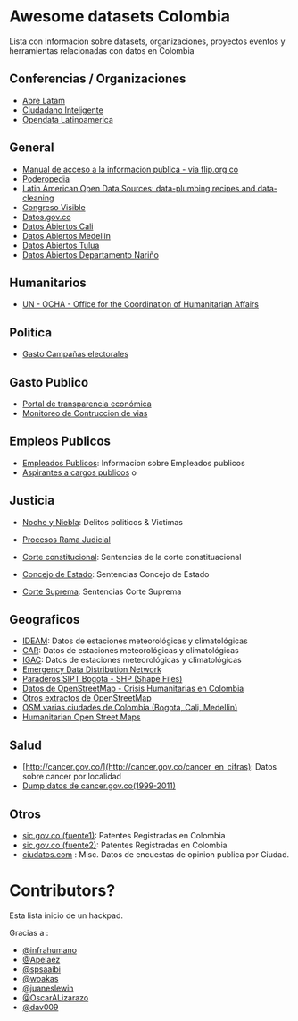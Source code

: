# Awesome datasets Colombia


Lista con informacion sobre datasets, organizaciones, proyectos eventos y herramientas relacionadas con datos en Colombia


## Conferencias / Organizaciones
 - [Abre Latam](http://www.abrelatam.org)
 - [Ciudadano Inteligente](https://github.com/ciudadanointeligente/)
 - [Opendata Latinoamerica](http://www.opendatalatinoamerica.org/home/)

## General
 - [Manual de acceso a la informacion publica - via flip.org.co](http://flip.org.co/sites/default/files/archivos_publicacion/Manual%20de%20acceso%20a%20la%20informaci%C3%B3n%20web.pdf)
 - [Poderopedia](http://www.poderopedia.org/)
 - [Latin American Open Data Sources: data-plumbing recipes and data-cleaning](https://github.com/spsaaibi/latamdataresources)
 - [Congreso Visible](http://www.congresovisible.org/)
 - [Datos.gov.co](http://datos.gov.co/)
 - [Datos Abiertos Cali](http://www.cali.gov.co/publicaciones/datos_abiertos_del_municipio_de_santiago_de_cali_pub)
 - [Datos Abiertos Medellin](http://www.mdeinteligente.co/estrategia/quienes-somos/gobierno-abierto/)
 - [Datos Abiertos Tulua](http://datos.tulua.gov.co/home/)
 - [Datos Abiertos Departamento Nariño](http://gana.xn--nario-rta.gov.co/)


## Humanitarios

- [UN - OCHA - Office for the Coordination of Humanitarian Affairs ](https://data.hdx.rwlabs.org/organization/ocha-colombia)

## Politica
 - [Gasto Campañas electorales](http://www.cnecuentasclaras.com/)

## Gasto Publico
 - [Portal de transparencia económica](http://www.pte.gov.co) 
 - [Monitoreo de Contruccion de vias](https://monitoreoinvias.com)

## Empleos Publicos
 - [Empleados Publicos](http://www.sigep.gov.co/home): Informacion sobre Empleados publicos
 - [Aspirantes a cargos publicos](http://aspirantes.presidencia.gov.co) o

## Justicia
 - [Noche y Niebla](http://www.nocheyniebla.org/): Delitos politicos & Victimas 
 - [Procesos Rama Judicial](http://procesos.ramajudicial.gov.co/consultaprocesos/)

- [Corte constitucional](www.corteconstitucional.gov.co): Sentencias de la corte constituacional
- [Concejo de Estado](www.consejodeestado.gov.co): Sentencias Concejo de Estado
- [Corte Suprema](www.cortesuprema.gov.co): Sentencias Corte Suprema

## Geograficos
 - [IDEAM](http://www.ideam.gov.co/): Datos de estaciones meteorológicas y climatológicas
 - [CAR](https://www.car.gov.co): Datos de estaciones meteorológicas y climatológicas
 - [IGAC](http://www.igac.gov.co/): Datos de estaciones meteorológicas y climatológicas
 - [Emergency Data Distribution Network](http://lrgseddn3.cr.usgs.gov/)
 - [Paraderos SIPT Bogota - SHP (Shape Files)](https://github.com/BogoMap/bogomap/tree/master/src/shp)
 - [Datos de OpenStreetMap - Crisis Humanitarias en Colombia](https://data.hdx.rwlabs.org/organization/hot?q=&ext_page_size=25&sort=score+desc%2C+metadata_modified+desc&groups=col#dataset-filter-start)
 - [Otros extractos de OpenStreetMap](http://planet.osm.org/)
 - [OSM varias ciudades de Colombia (Bogota, Cali, Medellin)](https://mapzen.com/data/metro-extracts/)
 - [Humanitarian Open Street Maps](https://data.hdx.rwlabs.org/organization/hot?q=&ext_page_size=25&sort=score+desc%2C+metadata_modified+desc&groups=col#dataset-filter-start)

## Salud
 - [http://cancer.gov.co/](http://cancer.gov.co/cancer_en_cifras): Datos sobre cancer por localidad 
 - [Dump datos de cancer.gov.co(1999-2011)](https://github.com/sap0408/opendata-CancerColombia-1999-2011)


## Otros 
  - [sic.gov.co (fuente1)](http://serviciospub.sic.gov.co/~oparra/serv_57/externas/datospatente.php): Patentes Registradas en Colombia
  - [sic.gov.co (fuente2)](http://www.sic.gov.co/drupal/base-de-datos): Patentes Registradas en Colombia
  - [ciudatos.com](http://ciudatos.com/) : Misc. Datos de encuestas de opinion publica por Ciudad.


# Contributors?

Esta lista inicio de un hackpad. 

Gracias a :

 - [@infrahumano](https://twitter.com/infrahumano)
 - [@Apelaez](https://twitter.com/Apelaez)
 - [@spsaaibi](https://twitter.com/spsaaibi)
 - [@woakas](https://twitter.com/woakas)
 - [@juaneslewin](https://twitter.com/juaneslewin)
 - [@OscarALizarazo](https://twitter.com/OscarALizarazo)
 - [@dav009]( https://twitter.com/OscarALizarazo)

